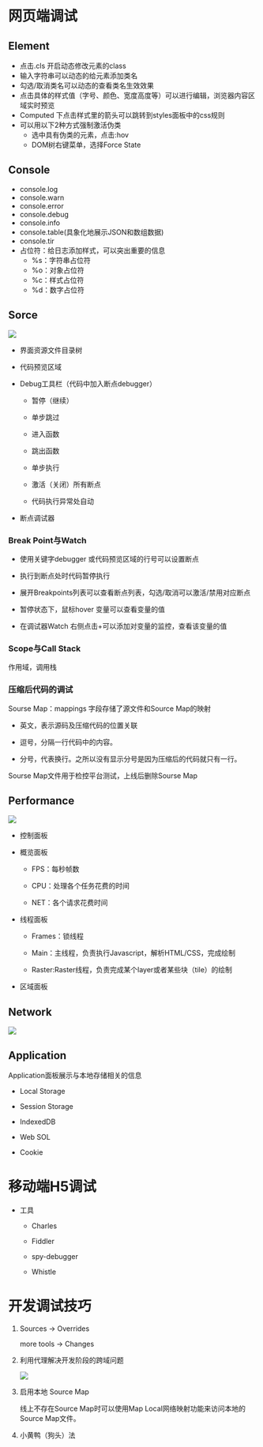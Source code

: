 # 网页端调试

## Element

- 点击.cls 开启动态修改元素的class
- 输入字符串可以动态的给元素添加类名
- 勾选/取消类名可以动态的查看类名生效效果
- 点击具体的样式值（字号、颜色、宽度高度等）可以进行编辑，浏览器内容区域实时预览
- Computed 下点击样式里的箭头可以跳转到styles面板中的css规则
- 可以用以下2种方式强制激活伪类
  - 选中具有伪类的元素，点击:hov
  - DOM树右键菜单，选择Force State

## Console

- console.log
- console.warn
- console.error
- console.debug
- console.info
- console.table(具象化地展示JSON和数组数据)
- console.tir
- 占位符：给日志添加样式，可以突出重要的信息
  - %s：字符串占位符
  - %o：对象占位符
  - %c：样式占位符
  - %d：数字占位符

## Sorce

![](C:\Users\74981\Pictures\Screenshots\屏幕截图(16).png)

- 界面资源文件目录树

- 代码预览区域

- Debug工具栏（代码中加入断点debugger）
  
  - 暂停（继续）
  
  - 单步跳过
  
  - 进入函数
  
  - 跳出函数
  
  - 单步执行
  
  - 激活（关闭）所有断点
  
  - 代码执行异常处自动

- 断点调试器

### Break Point与Watch

- 使用关键字debugger 或代码预览区域的行号可以设置断点

- 执行到断点处时代码暂停执行

- 展开Breakpoints列表可以查看断点列表，勾选/取消可以激活/禁用对应断点

- 暂停状态下，鼠标hover 变量可以查看变量的值

- 在调试器Watch 右侧点击+可以添加对变量的监控，查看该变量的值

### Scope与Call Stack

作用域，调用栈

### 压缩后代码的调试

Sourse Map：mappings 字段存储了源文件和Source Map的映射

- 英文，表示源码及压缩代码的位置关联

- 逗号，分隔一行代码中的内容。

- 分号，代表换行。之所以没有显示分号是因为压缩后的代码就只有一行。

Sourse Map文件用于检控平台测试，上线后删除Sourse Map

## Performance

![](C:\Users\74981\Pictures\Screenshots\屏幕截图(17).png)

- 控制面板

- 概览面板
  
  - FPS：每秒帧数
  
  - CPU：处理各个任务花费的时间
  
  - NET：各个请求花费时间

- 线程面板
  
  - Frames：锁线程
  
  - Main：主线程，负责执行Javascript，解析HTML/CSS，完成绘制
  
  - Raster:Raster线程，负责完成某个layer或者某些块（tile）的绘制

- 区域面板

## Network

![](C:\Users\74981\Pictures\Screenshots\屏幕截图(18).png)

## Application

Application面板展示与本地存储相关的信息

- Local Storage

- Session Storage

- IndexedDB

- Web SOL

- Cookie

# 移动端H5调试

- 工具
  
  - Charles
  
  - Fiddler
  
  - spy-debugger
  
  - Whistle

# 开发调试技巧

1. Sources -> Overrides
   
   more tools -> Changes

2. 利用代理解决开发阶段的跨域问题
   
   ![](C:\Users\74981\Pictures\Screenshots\屏幕截图(19).png)

3. 启用本地 Source Map
   
   线上不存在Source Map时可以使用Map Local网络映射功能来访问本地的Source Map文件。

4. 小黄鸭（狗头）法
